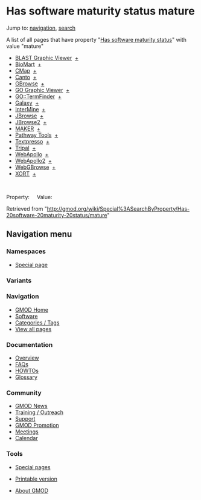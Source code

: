 









<span id="top"></span>







# <span dir="auto">Has software maturity status mature</span>









Jump to: [navigation](#mw-navigation), [search](#p-search)





A list of all pages that have property "[Has software maturity
status](/wiki/Property%3AHas_software_maturity_status "Property:Has software maturity status")"
with value "mature"  

- [BLAST Graphic
  Viewer](/wiki/BLAST_Graphic_Viewer "BLAST Graphic Viewer")  <span class="smwbrowse">[+](/wiki/Special%3ABrowse/BLAST-20Graphic-20Viewer "Special%3ABrowse/BLAST-20Graphic-20Viewer")</span>
- [BioMart](/wiki/BioMart "BioMart")  <span class="smwbrowse">[+](/wiki/Special%3ABrowse/BioMart "Special%3ABrowse/BioMart")</span>
- [CMap](/wiki/CMap "CMap")  <span class="smwbrowse">[+](/wiki/Special%3ABrowse/CMap "Special%3ABrowse/CMap")</span>
- [Canto](/wiki/Canto "Canto")  <span class="smwbrowse">[+](/wiki/Special%3ABrowse/Canto "Special%3ABrowse/Canto")</span>
- [GBrowse](/wiki/GBrowse "GBrowse")  <span class="smwbrowse">[+](/wiki/Special%3ABrowse/GBrowse "Special%3ABrowse/GBrowse")</span>
- [GO Graphic
  Viewer](/wiki/GO_Graphic_Viewer "GO Graphic Viewer")  <span class="smwbrowse">[+](/wiki/Special%3ABrowse/GO-20Graphic-20Viewer "Special%3ABrowse/GO-20Graphic-20Viewer")</span>
- [GO::TermFinder](/wiki/GO::TermFinder "GO::TermFinder")  <span class="smwbrowse">[+](/wiki/Special%3ABrowse/GO%3A%3ATermFinder "Special%3ABrowse/GO%3A%3ATermFinder")</span>
- [Galaxy](/wiki/Galaxy "Galaxy")  <span class="smwbrowse">[+](/wiki/Special%3ABrowse/Galaxy "Special%3ABrowse/Galaxy")</span>
- [InterMine](/wiki/InterMine "InterMine")  <span class="smwbrowse">[+](/wiki/Special%3ABrowse/InterMine "Special%3ABrowse/InterMine")</span>
- [JBrowse](/wiki/JBrowse "JBrowse")  <span class="smwbrowse">[+](/wiki/Special%3ABrowse/JBrowse "Special%3ABrowse/JBrowse")</span>
- [JBrowse2](/wiki/JBrowse2 "JBrowse2")  <span class="smwbrowse">[+](/wiki/Special%3ABrowse/JBrowse2 "Special%3ABrowse/JBrowse2")</span>
- [MAKER](/wiki/MAKER "MAKER")  <span class="smwbrowse">[+](/wiki/Special%3ABrowse/MAKER "Special%3ABrowse/MAKER")</span>
- [Pathway
  Tools](/wiki/Pathway_Tools "Pathway Tools")  <span class="smwbrowse">[+](/wiki/Special%3ABrowse/Pathway-20Tools "Special%3ABrowse/Pathway-20Tools")</span>
- [Textpresso](/wiki/Textpresso "Textpresso")  <span class="smwbrowse">[+](/wiki/Special%3ABrowse/Textpresso "Special%3ABrowse/Textpresso")</span>
- [Tripal](/wiki/Tripal "Tripal")  <span class="smwbrowse">[+](/wiki/Special%3ABrowse/Tripal "Special%3ABrowse/Tripal")</span>
- [WebApollo](/wiki/WebApollo "WebApollo")  <span class="smwbrowse">[+](/wiki/Special%3ABrowse/WebApollo "Special%3ABrowse/WebApollo")</span>
- [WebApollo2](/wiki/WebApollo2 "WebApollo2")  <span class="smwbrowse">[+](/wiki/Special%3ABrowse/WebApollo2 "Special%3ABrowse/WebApollo2")</span>
- [WebGBrowse](/wiki/WebGBrowse "WebGBrowse")  <span class="smwbrowse">[+](/wiki/Special%3ABrowse/WebGBrowse "Special%3ABrowse/WebGBrowse")</span>
- [XORT](/wiki/XORT "XORT")  <span class="smwbrowse">[+](/wiki/Special%3ABrowse/XORT "Special%3ABrowse/XORT")</span>

 

Property:     Value:





Retrieved from
"<http://gmod.org/wiki/Special%3ASearchByProperty/Has-20software-20maturity-20status/mature>"

















## Navigation menu









### Namespaces

- <span id="ca-nstab-special">[Special
  page](/wiki/Special%3ASearchByProperty/Has-20software-20maturity-20status/mature "This is a special page, you cannot edit the page itself")</span>





### 

### Variants[](#)



























<a href="/wiki/Main_Page"
style="background-image: url(http://gmod.org/images/GMOD-cogs.png);"
title="Visit the main page"></a>





### Navigation



- <span id="n-GMOD-Home">[GMOD Home](/wiki/Main_Page)</span>
- <span id="n-Software">[Software](/wiki/GMOD_Components)</span>
- <span id="n-Categories-.2F-Tags">[Categories /
  Tags](/wiki/Categories)</span>
- <span id="n-View-all-pages">[View all
  pages](/wiki/Special:AllPages)</span>







### Documentation



- <span id="n-Overview">[Overview](/wiki/Overview)</span>
- <span id="n-FAQs">[FAQs](/wiki/Category%3AFAQ)</span>
- <span id="n-HOWTOs">[HOWTOs](/wiki/Category%3AHOWTO)</span>
- <span id="n-Glossary">[Glossary](/wiki/Glossary)</span>







### Community



- <span id="n-GMOD-News">[GMOD News](/wiki/GMOD_News)</span>
- <span id="n-Training-.2F-Outreach">[Training /
  Outreach](/wiki/Training_and_Outreach)</span>
- <span id="n-Support">[Support](/wiki/Support)</span>
- <span id="n-GMOD-Promotion">[GMOD
  Promotion](/wiki/GMOD_Promotion)</span>
- <span id="n-Meetings">[Meetings](/wiki/Meetings)</span>
- <span id="n-Calendar">[Calendar](/wiki/Calendar)</span>







### Tools



- <span id="t-specialpages"><a href="/wiki/Special%3ASpecialPages" accesskey="q"
  title="A list of all special pages [q]">Special pages</a></span>
- <span id="t-print"><a
  href="/mediawiki/index.php?title=Special%3ASearchByProperty/Has-20software-20maturity-20status/mature&amp;printable=yes"
  rel="alternate" accesskey="p"
  title="Printable version of this page [p]">Printable version</a></span>











- <span id="footer-places-about">[About
  GMOD](/wiki/GMOD%3AAbout "GMOD%3AAbout")</span>

<!-- -->







